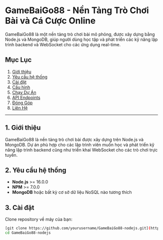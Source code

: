 # GameBaiGo88 - Nền Tảng Trò Chơi Bài và Cá Cược Online

GameBaiGo88 là một nền tảng trò chơi bài mô phỏng, được xây dựng bằng Node.js và MongoDB, giúp người dùng học tập và phát triển các kỹ năng lập trình backend và WebSocket cho các ứng dụng real-time.

## Mục Lục
1. [Giới thiệu](#giới-thiệu)
2. [Yêu cầu hệ thống](#yêu-cầu-hệ-thống)
3. [Cài đặt](#cài-đặt)
4. [Cấu hình](#cấu-hình)
5. [Chạy Dự Án](#chạy-dự-án)
6. [API Endpoints](#api-endpoints)
7. [Đóng Góp](#đóng-góp)
8. [Liên Hệ](#liên-hệ)

---

## 1. Giới thiệu

GameBaiGo88 là nền tảng trò chơi bài được xây dựng trên Node.js và MongoDB. Dự án phù hợp cho các lập trình viên muốn học và phát triển kỹ năng lập trình backend cũng như triển khai WebSocket cho các trò chơi trực tuyến.

## 2. Yêu cầu hệ thống

- **Node.js** >= 16.0.0
- **NPM** >= 7.0.0
- **MongoDB** hoặc bất kỳ cơ sở dữ liệu NoSQL nào tương thích

## 3. Cài đặt

Clone repository về máy của bạn:

```bash
[git clone https://github.com/yourusername/GameBaiGo88-nodejs.git](https://github.com/luuanhhoang/GameBaiGo88-nodejs)
cd GameBaiGo88-nodejs
